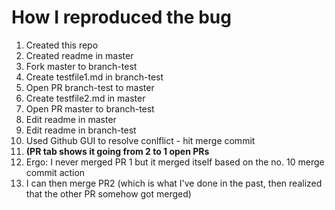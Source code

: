 # How I reproduced the bug

1.	Created this repo
2.	Created readme in master
3.	Fork master to branch-test
4.	Create testfile1.md in branch-test
5.	Open PR branch-test to master
6.	Create testfile2.md in master
7.	Open PR master to branch-test
8.	Edit readme in master
9.	Edit readme in branch-test
10.	Used Github GUI to resolve conlflict - hit merge commit
11.	****(PR tab shows it going from 2 to 1 open PRs****
12.	Ergo: I never merged PR 1 but it merged itself based on the no. 10 merge commit action
13.	I can then merge PR2 (which is what I've done in the past, then realized that the other PR somehow got merged)
